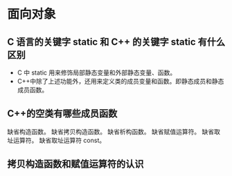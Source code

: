 # 面向对象

## C 语言的关键字 static 和 C++ 的关键字 static 有什么区别

- C 中 static 用来修饰局部静态变量和外部静态变量、函数。
-  C++中除了上述功能外，还用来定义类的成员变量和函数。即静态成员和静态成员函数。

## C++的空类有哪些成员函数

缺省构造函数。 缺省拷贝构造函数。 缺省析构函数。 缺省赋值运算符。 缺省取址运算符。 缺省取址运算符 const。 

## 拷贝构造函数和赋值运算符的认识



